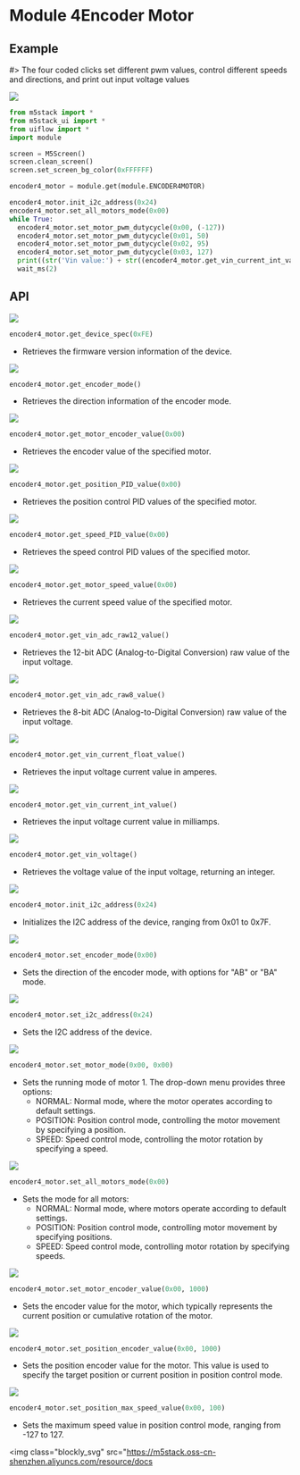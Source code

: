 # Module 4Encoder Motor

## Example

#> The four coded clicks set different pwm values, control different speeds and directions, and print out input voltage values

<img class="blockly_svg" src="https://m5stack.oss-cn-shenzhen.aliyuncs.com/resource/docs/static/assets/img/uiflow/blockly/modules/4encoder_motor/uiflow_block_4encoder_demo2.svg">

```python
from m5stack import *
from m5stack_ui import *
from uiflow import *
import module

screen = M5Screen()
screen.clean_screen()
screen.set_screen_bg_color(0xFFFFFF)

encoder4_motor = module.get(module.ENCODER4MOTOR)

encoder4_motor.init_i2c_address(0x24)
encoder4_motor.set_all_motors_mode(0x00)
while True:
  encoder4_motor.set_motor_pwm_dutycycle(0x00, (-127))
  encoder4_motor.set_motor_pwm_dutycycle(0x01, 50)
  encoder4_motor.set_motor_pwm_dutycycle(0x02, 95)
  encoder4_motor.set_motor_pwm_dutycycle(0x03, 127)
  print((str('Vin value:') + str((encoder4_motor.get_vin_current_int_value()))))
  wait_ms(2)
```

## API

<img class="blockly_svg" src="https://m5stack.oss-cn-shenzhen.aliyuncs.com/resource/docs/static/assets/img/uiflow/blockly/modules/4encoder_motor/uiflow_block_module_4encodermotor_get_device_spec.svg">

```python
encoder4_motor.get_device_spec(0xFE)
```

- Retrieves the firmware version information of the device.

<img class="blockly_svg" src="https://m5stack.oss-cn-shenzhen.aliyuncs.com/resource/docs/static/assets/img/uiflow/blockly/modules/4encoder_motor/uiflow_block_module_4encodermotor_get_encoder_mode_direction.svg">

```python
encoder4_motor.get_encoder_mode()
```

- Retrieves the direction information of the encoder mode.

<img class="blockly_svg" src="https://m5stack.oss-cn-shenzhen.aliyuncs.com/resource/docs/static/assets/img/uiflow/blockly/modules/4encoder_motor/uiflow_block_module_4encodermotor_get_motor_encoder_value.svg">

```python
encoder4_motor.get_motor_encoder_value(0x00)
```

- Retrieves the encoder value of the specified motor.

<img class="blockly_svg" src="https://m5stack.oss-cn-shenzhen.aliyuncs.com/resource/docs/static/assets/img/uiflow/blockly/modules/4encoder_motor/uiflow_block_module_4encodermotor_get_motor_pos_pid_value.svg">

```python
encoder4_motor.get_position_PID_value(0x00)
```

- Retrieves the position control PID values of the specified motor.

<img class="blockly_svg" src="https://m5stack.oss-cn-shenzhen.aliyuncs.com/resource/docs/static/assets/img/uiflow/blockly/modules/4encoder_motor/uiflow_block_module_4encodermotor_get_motor_speed_pid_value.svg">

```python
encoder4_motor.get_speed_PID_value(0x00)
```

- Retrieves the speed control PID values of the specified motor.

<img class="blockly_svg" src="https://m5stack.oss-cn-shenzhen.aliyuncs.com/resource/docs/static/assets/img/uiflow/blockly/modules/4encoder_motor/uiflow_block_module_4encodermotor_get_motor_speed_value.svg">

```python
encoder4_motor.get_motor_speed_value(0x00)
```

- Retrieves the current speed value of the specified motor.

<img class="blockly_svg" src="https://m5stack.oss-cn-shenzhen.aliyuncs.com/resource/docs/static/assets/img/uiflow/blockly/modules/4encoder_motor/uiflow_block_module_4encodermotor_get_vin_adc_raw12_value.svg">

```python
encoder4_motor.get_vin_adc_raw12_value()
```

- Retrieves the 12-bit ADC (Analog-to-Digital Conversion) raw value of the input voltage.

<img class="blockly_svg" src="https://m5stack.oss-cn-shenzhen.aliyuncs.com/resource/docs/static/assets/img/uiflow/blockly/modules/4encoder_motor/uiflow_block_module_4encodermotor_get_vin_adc_raw8_value.svg">

```python
encoder4_motor.get_vin_adc_raw8_value()
```

- Retrieves the 8-bit ADC (Analog-to-Digital Conversion) raw value of the input voltage.

<img class="blockly_svg" src="https://m5stack.oss-cn-shenzhen.aliyuncs.com/resource/docs/static/assets/img/uiflow/blockly/modules/4encoder_motor/uiflow_block_module_4encodermotor_get_vin_current_float_value.svg">

```python
encoder4_motor.get_vin_current_float_value()
```

- Retrieves the input voltage current value in amperes.

<img class="blockly_svg" src="https://m5stack.oss-cn-shenzhen.aliyuncs.com/resource/docs/static/assets/img/uiflow/blockly/modules/4encoder_motor/uiflow_block_module_4encodermotor_get_vin_current_value.svg">

```python
encoder4_motor.get_vin_current_int_value()
```

- Retrieves the input voltage current value in milliamps.

<img class="blockly_svg" src="https://m5stack.oss-cn-shenzhen.aliyuncs.com/resource/docs/static/assets/img/uiflow/blockly/modules/4encoder_motor/uiflow_block_module_4encodermotor_get_vin_voltage_value.svg">

```python
encoder4_motor.get_vin_voltage()
```

- Retrieves the voltage value of the input voltage, returning an integer.

<img class="blockly_svg" src="https://m5stack.oss-cn-shenzhen.aliyuncs.com/resource/docs/static/assets/img/uiflow/blockly/modules/4encoder_motor/uiflow_block_module_4encodermotor_init.svg">

```python
encoder4_motor.init_i2c_address(0x24)
```

- Initializes the I2C address of the device, ranging from 0x01 to 0x7F.

<img class="blockly_svg" src="https://m5stack.oss-cn-shenzhen.aliyuncs.com/resource/docs/static/assets/img/uiflow/blockly/modules/4encoder_motor/uiflow_block_module_4encodermotor_set_encoder_mode_direction.svg">

```python
encoder4_motor.set_encoder_mode(0x00)
```

- Sets the direction of the encoder mode, with options for "AB" or "BA" mode.

<img class="blockly_svg" src="https://m5stack.oss-cn-shenzhen.aliyuncs.com/resource/docs/static/assets/img/uiflow/blockly/modules/4encoder_motor/uiflow_block_module_4encodermotor_set_i2c_address.svg">

```python
encoder4_motor.set_i2c_address(0x24)
```

- Sets the I2C address of the device.

<img class="blockly_svg" src="https://m5stack.oss-cn-shenzhen.aliyuncs.com/resource/docs/static/assets/img/uiflow/blockly/modules/4encoder_motor/uiflow_block_module_4encodermotor_set_mode.svg">

```python
encoder4_motor.set_motor_mode(0x00, 0x00)
```

- Sets the running mode of motor 1. The drop-down menu provides three options:
  - NORMAL: Normal mode, where the motor operates according to default settings.
  - POSITION: Position control mode, controlling the motor movement by specifying a position.
  - SPEED: Speed control mode, controlling the motor rotation by specifying a speed.

<img class="blockly_svg" src="https://m5stack.oss-cn-shenzhen.aliyuncs.com/resource/docs/static/assets/img/uiflow/blockly/modules/4encoder_motor/uiflow_block_module_4encodermotor_set_mode_all.svg">

```python
encoder4_motor.set_all_motors_mode(0x00)
```

- Sets the mode for all motors:
  - NORMAL: Normal mode, where motors operate according to default settings.
  - POSITION: Position control mode, controlling motor movement by specifying positions.
  - SPEED: Speed control mode, controlling motor rotation by specifying speeds.

<img class="blockly_svg" src="https://m5stack.oss-cn-shenzhen.aliyuncs.com/resource/docs/static/assets/img/uiflow/blockly/modules/4encoder_motor/uiflow_block_module_4encodermotor_set_motor_encoder_value.svg">

```python
encoder4_motor.set_motor_encoder_value(0x00, 1000)
```

- Sets the encoder value for the motor, which typically represents the current position or cumulative rotation of the motor.

<img class="blockly_svg" src="https://m5stack.oss-cn-shenzhen.aliyuncs.com/resource/docs/static/assets/img/uiflow/blockly/modules/4encoder_motor/uiflow_block_module_4encodermotor_set_pos_encoder_value.svg">

```python
encoder4_motor.set_position_encoder_value(0x00, 1000)
```

- Sets the position encoder value for the motor. This value is used to specify the target position or current position in position control mode.

<img class="blockly_svg" src="https://m5stack.oss-cn-shenzhen.aliyuncs.com/resource/docs/static/assets/img/uiflow/blockly/modules/4encoder_motor/uiflow_block_module_4encodermotor_set_pos_max_speed_value.svg">

```python
encoder4_motor.set_position_max_speed_value(0x00, 100)
```

- Sets the maximum speed value in position control mode, ranging from -127 to 127.

<img class="blockly_svg" src="https://m5stack.oss-cn-shenzhen.aliyuncs.com/resource/docs